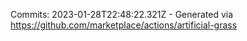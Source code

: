 Commits: 2023-01-28T22:48:22.321Z - Generated via https://github.com/marketplace/actions/artificial-grass
<br>
